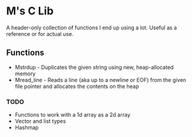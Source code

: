 # M's C Lib 

A header-only collection of functions I end up using a lot. Useful as a reference or for actual use. 

## Functions
- Mstrdup - Duplicates the given string using new, heap-allocated memory
- Mread_line - Reads a line (aka up to a newline or EOF) from the given file pointer and allocates the contents on the heap

### TODO
- Functions to work with a 1d array as a 2d array 
- Vector and list types
- Hashmap 
